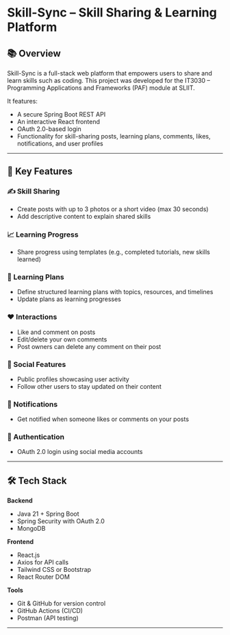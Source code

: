  # Skill-Sync – Skill Sharing & Learning Platform

## 📚 Overview

Skill-Sync is a full-stack web platform that empowers users to share and learn skills such as coding. This project was developed for the IT3030 – Programming Applications and Frameworks (PAF) module at SLIIT.

It features:
- A secure Spring Boot REST API
- An interactive React frontend
- OAuth 2.0-based login
- Functionality for skill-sharing posts, learning plans, comments, likes, notifications, and user profiles

---

## 🚀 Key Features

### ✍ Skill Sharing
- Create posts with up to 3 photos or a short video (max 30 seconds)
- Add descriptive content to explain shared skills

### 📈 Learning Progress
- Share progress using templates (e.g., completed tutorials, new skills learned)

### 📝 Learning Plans
- Define structured learning plans with topics, resources, and timelines
- Update plans as learning progresses

### ❤️ Interactions
- Like and comment on posts
- Edit/delete your own comments
- Post owners can delete any comment on their post

### 👤 Social Features
- Public profiles showcasing user activity
- Follow other users to stay updated on their content

### 🔔 Notifications
- Get notified when someone likes or comments on your posts

### 🔐 Authentication
- OAuth 2.0 login using social media accounts

---

## 🛠️ Tech Stack

**Backend**
- Java 21 + Spring Boot
- Spring Security with OAuth 2.0
- MongoDB 

**Frontend**
- React.js
- Axios for API calls
- Tailwind CSS or Bootstrap
- React Router DOM

**Tools**
- Git & GitHub for version control
- GitHub Actions (CI/CD)
- Postman (API testing)

---

